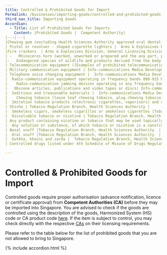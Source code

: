 ```yaml
---
title: Controlled & Prohibited Goods for Import
Permalink: /businesses/importing-goods/controlled-and-prohibited-goods-for-import
third_nav_title: Importing Goods
Accordian:
  - Title: List of Prohibited Goods for Imports
    Content: |Prohibited Goods |  Competent Authority|
|---|---|
|Chewing gum (excluding Health Sciences Authority approved oral dental and medicinal chewing gum)|Singapore Customs|
| Pistol or revolver - shaped cigarette lighters |  Arms & Explosives Division, General Licensing Division, Police Licensing & Regulatory Department, Singapore Police Force|
|Fire crackers  | Arms & Explosives Division, General Licensing Division, Police Licensing & Regulatory Department, Singapore Police Force |
| -   Rhinoceros horn (worked, unworked or prepared and the any part, power or waste of such horn) |National Parks Board  |
|-   Endangered species of wildlife and products derived from the body of such animals |National Parks Board |
| Telecommunication equipment ([Examples of prohibited telecommunication equipment](http://www.imda.gov.sg/ProhibitedEquipment))    Scanning  receivers |Info-communications Media Development Authority of Singapore|
| Military communication equipment | Info-communications Media Development Authority of Singapore |
| Telephone voice changing equipment |  Info-communications Media Development Authority of Singapore|
|  Radio-communication equipment operating in frequency bands 880-915 MHz, 925-960 MHz, 1900-1980 MHz and 2110-2170 MHz except cellular mobile phones or such other equipment approved by Info-communications Media Development Authority of Singapore |  Info-communications Media Development Authority of Singapore|
|    Radio-communication jamming devices operating in any frequency band | Info-communications Media Development Authority of Singapore |
|   Obscene articles, publications and video tapes or discs| Info-communications Media Development Authority of Singapore |
|  Seditious and treasonable materials |  Info-communications Media Development Authority of Singapore|
|    Chewing tobacco (loose leaf chewing tobacco, plug chewing tobacco, twist chewing tobacco, tobacco bits intended for chewing)| Tobacco Regulation Branch, Health Sciences Authority |
|  Imitation tobacco products (electronic cigarettes, vaporisers) and components of imitation tobacco products| Tobacco Regulation Branch, Health Sciences Authority |
| Shisha | Tobacco Regulation Branch, Health Sciences Authority |
|  Smokeless cigars, smokeless cigarillos or smokeless cigarettes |Tobacco Regulation Branch, Health Sciences Authority  |
|  Dissolvable tobacco or nicotine | Tobacco Regulation Branch, Health Sciences Authority |
| Any product containing nicotine or tobacco that may be used topically for application, by implant or injected into any parts of the body | Tobacco Regulation Branch, Health Sciences Authority |
|  Any solution or substance, of which tobacco or nicotine is a constituent, that is intended to be used with an electronic nicotine delivery system or vaporizers | Tobacco Regulation Branch, Health Sciences Authority |
| Nasal snuff |Tobacco Regulation Branch, Health Sciences Authority  |
|  Oral snuff |Tobacco Regulation Branch, Health Sciences Authority  |
|  Gutkha, khaini and zarda |  Tobacco Regulation Branch, Health Sciences Authority|
| Controlled drugs listed under 4th Schedule of Misuse of Drugs Regulation | Health Products Regulation Group, Health Sciences Authority |  A comprehensive list of [United Nations Security Council sanctions](https://www.customs.gov.sg/businesses/united-nations-security-council-sanctions) can be found on the UNSC Sanctions Committees Website

---
```


# Controlled & Prohibited Goods for Import

Controlled goods require proper authorisation (advance notification, licence or certificate approval) from  **Competent Authorities (CA)**  before they may be imported into Singapore. You are advised to check if the goods are controlled using the description of the goods, Harmonized System (HS) code or CA product code  [here](https://www.tradenet.gov.sg/tradenet/portlets/search/searchHSCA/searchInitHSCA.do). If the item is subject to control, you may check directly with the respective  [CAs](https://www.customs.gov.sg/-/media/cus/files/about-us/annexes-and-appendices/annex-e---ca-helpdesk-lists.pdf)  on their licensing requirements.

Please refer to the table below for the list of prohibited goods that you are not allowed to bring to Singapore.


{% include accordion.html %}
